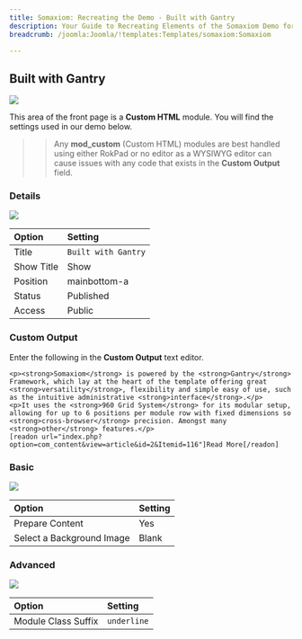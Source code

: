 ```yaml
---
title: Somaxiom: Recreating the Demo - Built with Gantry
description: Your Guide to Recreating Elements of the Somaxiom Demo for Joomla
breadcrumb: /joomla:Joomla/!templates:Templates/somaxiom:Somaxiom

---
```


Built with Gantry
-----

![][demo]

This area of the front page is a **Custom HTML** module. You will find the settings used in our demo below.

>> Any **mod_custom** (Custom HTML) modules are best handled using either RokPad or no editor as a WYSIWYG editor can cause issues with any code that exists in the **Custom Output** field.

### Details

![][demo2]

|   Option   |       Setting       |
| :--------- | :------------------ |
| Title      | `Built with Gantry` |
| Show Title | Show                |
| Position   | mainbottom-a        |
| Status     | Published           |
| Access     | Public              |

### Custom Output

Enter the following in the **Custom Output** text editor.

~~~
<p><strong>Somaxiom</strong> is powered by the <strong>Gantry</strong> Framework, which lay at the heart of the template offering great <strong>versatility</strong>, flexibility and simple easy of use, such as the intuitive administrative <strong>interface</strong>.</p>
<p>It uses the <strong>960 Grid System</strong> for its modular setup, allowing for up to 6 positions per module row with fixed dimensions so <strong>cross-browser</strong> precision. Amongst many <strong>other</strong> features.</p>
[readon url="index.php?option=com_content&view=article&id=2&Itemid=116"]Read More[/readon]
~~~

### Basic

![][demo3]

|           Option          | Setting |
| :------------------------ | :------ |
| Prepare Content           | Yes     |
| Select a Background Image | Blank   |

### Advanced

![][demo4]

|        Option       |   Setting   |
| :------------------ | :---------- |
| Module Class Suffix | `underline` |

[demo]: assets/demo_8.jpeg
[demo2]: assets/demo_7a.jpeg
[demo3]: assets/demo_7b.jpeg
[demo4]: assets/demo_7c.jpeg